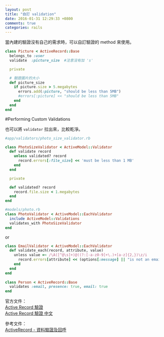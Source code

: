 ```yaml
---
layout: post
title: "自訂 validation"
date: 2016-01-31 12:29:33 +0800
comments: true
categories: rails
---
```


當內建的驗證沒有自己的需求時，可以自訂驗證的 method 來使用。

<!-- more -->

```ruby
class Picture < ActiveRecord::Base
  belongs_to :user
  validate  :picture_size  #注意沒有加 's'

  private

  # 驗證圖片的大小
  def picture_size
    if picture.size > 5.megabytes
      errors.add(:picture, "should be less than 5MB")
      #errors[:picture] << "should be less than 5MB"
    end
  end
end
```

#Performing Custom Validations

也可以將 `validator` 拉出來，比較乾淨。

```ruby
#app/validators/photo_size_validator.rb

class PhotoSizeValidator < ActiveModel::Validator
  def validate record
    unless validated? record
      record.errors[:file_size] << 'must be less than 1 MB'
    end
  end

  private

  def validated? record
    record.file.size < 1.megabytes
  end
end

#models/photo.rb
class PhotoValidator < ActiveModel::EachValidator
  include ActiveModel::Validations
  validates_with PhotoSizeValidator
end
```

or

```ruby
class EmailValidator < ActiveModel::EachValidator
  def validate_each(record, attribute, value)
    unless value =~ /\A([^@\s]+)@((?:[-a-z0-9]+\.)+[a-z]{2,})\z/i
      record.errors[attribute] << (options[:message] || "is not an email")
    end
  end
end
 
class Person < ActiveRecord::Base
  validates :email, presence: true, email: true
end
```


官方文件：  
[Active Record 驗證](http://guides.rubyonrails.org/active_record_validations.html)  
[Active Record 驗證 中文](http://rails.ruby.tw/active_record_validations.html)

參考文件：  
[ActiveRecord - 資料驗證及回呼](https://ihower.tw/rails4/activerecord-lifecycle.html)